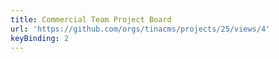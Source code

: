 ```yaml
---
title: Commercial Team Project Board
url: 'https://github.com/orgs/tinacms/projects/25/views/4'
keyBinding: 2
---
```


